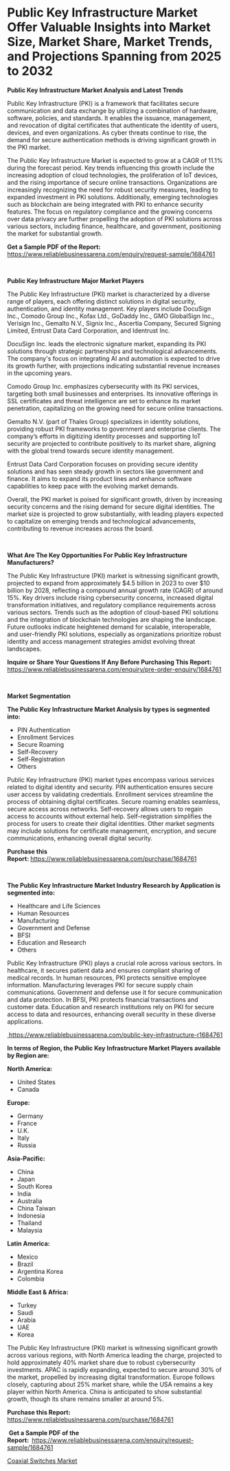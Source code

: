 <p><h1>Public Key Infrastructure Market Offer Valuable Insights into Market Size, Market Share, Market Trends, and Projections Spanning from 2025 to 2032</h1></p><p><strong>Public Key Infrastructure Market Analysis and Latest Trends</strong></p>
<p><p>Public Key Infrastructure (PKI) is a framework that facilitates secure communication and data exchange by utilizing a combination of hardware, software, policies, and standards. It enables the issuance, management, and revocation of digital certificates that authenticate the identity of users, devices, and even organizations. As cyber threats continue to rise, the demand for secure authentication methods is driving significant growth in the PKI market.</p><p>The Public Key Infrastructure Market is expected to grow at a CAGR of 11.1% during the forecast period. Key trends influencing this growth include the increasing adoption of cloud technologies, the proliferation of IoT devices, and the rising importance of secure online transactions. Organizations are increasingly recognizing the need for robust security measures, leading to expanded investment in PKI solutions. Additionally, emerging technologies such as blockchain are being integrated with PKI to enhance security features. The focus on regulatory compliance and the growing concerns over data privacy are further propelling the adoption of PKI solutions across various sectors, including finance, healthcare, and government, positioning the market for substantial growth.</p></p>
<p><strong>Get a Sample PDF of the Report:&nbsp;</strong> <a href="https://www.reliablebusinessarena.com/enquiry/request-sample/1684761?utm_campaign=1871&utm_medium=2&utm_source=Github&utm_content=ia&utm_term=10042025&utm_id=public-key-infrastructure">https://www.reliablebusinessarena.com/enquiry/request-sample/1684761</a></p>
<p>&nbsp;</p>
<p><strong>Public Key Infrastructure Major Market Players</strong></p>
<p><p>The Public Key Infrastructure (PKI) market is characterized by a diverse range of players, each offering distinct solutions in digital security, authentication, and identity management. Key players include DocuSign Inc., Comodo Group Inc., Kofax Ltd., GoDaddy Inc., GMO GlobalSign Inc., Verisign Inc., Gemalto N.V., Signix Inc., Ascertia Company, Secured Signing Limited, Entrust Data Card Corporation, and Identrust Inc.</p><p>DocuSign Inc. leads the electronic signature market, expanding its PKI solutions through strategic partnerships and technological advancements. The company's focus on integrating AI and automation is expected to drive its growth further, with projections indicating substantial revenue increases in the upcoming years.</p><p>Comodo Group Inc. emphasizes cybersecurity with its PKI services, targeting both small businesses and enterprises. Its innovative offerings in SSL certificates and threat intelligence are set to enhance its market penetration, capitalizing on the growing need for secure online transactions.</p><p>Gemalto N.V. (part of Thales Group) specializes in identity solutions, providing robust PKI frameworks to government and enterprise clients. The company’s efforts in digitizing identity processes and supporting IoT security are projected to contribute positively to its market share, aligning with the global trend towards secure identity management.</p><p>Entrust Data Card Corporation focuses on providing secure identity solutions and has seen steady growth in sectors like government and finance. It aims to expand its product lines and enhance software capabilities to keep pace with the evolving market demands.</p><p>Overall, the PKI market is poised for significant growth, driven by increasing security concerns and the rising demand for secure digital identities. The market size is projected to grow substantially, with leading players expected to capitalize on emerging trends and technological advancements, contributing to revenue increases across the board.</p></p>
<p>&nbsp;</p>
<p><strong>What Are The Key Opportunities For Public Key Infrastructure Manufacturers?</strong></p>
<p><p>The Public Key Infrastructure (PKI) market is witnessing significant growth, projected to expand from approximately $4.5 billion in 2023 to over $10 billion by 2028, reflecting a compound annual growth rate (CAGR) of around 15%. Key drivers include rising cybersecurity concerns, increased digital transformation initiatives, and regulatory compliance requirements across various sectors. Trends such as the adoption of cloud-based PKI solutions and the integration of blockchain technologies are shaping the landscape. Future outlooks indicate heightened demand for scalable, interoperable, and user-friendly PKI solutions, especially as organizations prioritize robust identity and access management strategies amidst evolving threat landscapes.</p></p>
<p><strong>Inquire or Share Your Questions If Any Before Purchasing This Report:</strong> <a href="https://www.reliablebusinessarena.com/enquiry/pre-order-enquiry/1684761?utm_campaign=1871&utm_medium=2&utm_source=Github&utm_content=ia&utm_term=10042025&utm_id=public-key-infrastructure">https://www.reliablebusinessarena.com/enquiry/pre-order-enquiry/1684761</a></p>
<p>&nbsp;</p>
<p><strong>Market Segmentation</strong></p>
<p><strong>The Public Key Infrastructure Market Analysis by types is segmented into:</strong></p>
<p><ul><li>PIN Authentication</li><li>Enrollment Services</li><li>Secure Roaming</li><li>Self-Recovery</li><li>Self-Registration</li><li>Others</li></ul></p>
<p><p>Public Key Infrastructure (PKI) market types encompass various services related to digital identity and security. PIN authentication ensures secure user access by validating credentials. Enrollment services streamline the process of obtaining digital certificates. Secure roaming enables seamless, secure access across networks. Self-recovery allows users to regain access to accounts without external help. Self-registration simplifies the process for users to create their digital identities. Other market segments may include solutions for certificate management, encryption, and secure communications, enhancing overall digital security.</p></p>
<p><strong>Purchase this Report:&nbsp;</strong><a href="https://www.reliablebusinessarena.com/purchase/1684761?utm_campaign=1871&utm_medium=2&utm_source=Github&utm_content=ia&utm_term=10042025&utm_id=public-key-infrastructure">https://www.reliablebusinessarena.com/purchase/1684761</a></p>
<p>&nbsp;</p>
<p><strong>The Public Key Infrastructure Market Industry Research by Application is segmented into:</strong></p>
<p><ul><li>Healthcare and Life Sciences</li><li>Human Resources</li><li>Manufacturing</li><li>Government and Defense</li><li>BFSI</li><li>Education and Research</li><li>Others</li></ul></p>
<p><p>Public Key Infrastructure (PKI) plays a crucial role across various sectors. In healthcare, it secures patient data and ensures compliant sharing of medical records. In human resources, PKI protects sensitive employee information. Manufacturing leverages PKI for secure supply chain communications. Government and defense use it for secure communication and data protection. In BFSI, PKI protects financial transactions and customer data. Education and research institutions rely on PKI for secure access to data and resources, enhancing overall security in these diverse applications.</p></p>
<p><a href="https://www.reliablebusinessarena.com/public-key-infrastructure-r1684761?utm_campaign=1871&utm_medium=2&utm_source=Github&utm_content=ia&utm_term=10042025&utm_id=public-key-infrastructure">&nbsp;https://www.reliablebusinessarena.com/public-key-infrastructure-r1684761</a></p>
<p><strong>In terms of Region, the Public Key Infrastructure Market Players available by Region are:</strong></p>
<p>
    <p> <strong> North America: </strong>
        <ul>
            <li>United States</li>
            <li>Canada</li>
        </ul>
        </p> 
    <p> <strong> Europe: </strong>
        <ul>
            <li>Germany</li>
            <li>France</li>
            <li>U.K.</li>
            <li>Italy</li>
            <li>Russia</li>
        </ul>
        </p> 
    <p> <strong> Asia-Pacific: </strong>
        <ul>
            <li>China</li>
            <li>Japan</li>
            <li>South Korea</li>
            <li>India</li>
            <li>Australia</li>
            <li>China Taiwan</li>
            <li>Indonesia</li>
            <li>Thailand</li>
            <li>Malaysia</li>
        </ul>
        </p> 
    <p> <strong> Latin America: </strong>
        <ul>
            <li>Mexico</li>
            <li>Brazil</li>
            <li>Argentina Korea</li>
            <li>Colombia</li>
        </ul>
        </p> 
    <p> <strong> Middle East & Africa: </strong>
        <ul>
            <li>Turkey</li>
            <li>Saudi</li>
            <li>Arabia</li>
            <li>UAE</li>
            <li>Korea</li>
        </ul>
    </p>
    </p>
<p><p>The Public Key Infrastructure (PKI) market is witnessing significant growth across various regions, with North America leading the charge, projected to hold approximately 40% market share due to robust cybersecurity investments. APAC is rapidly expanding, expected to secure around 30% of the market, propelled by increasing digital transformation. Europe follows closely, capturing about 25% market share, while the USA remains a key player within North America. China is anticipated to show substantial growth, though its share remains smaller at around 5%.</p></p>
<p><strong>Purchase this Report: </strong><a href="https://www.reliablebusinessarena.com/purchase/1684761?utm_campaign=1871&utm_medium=2&utm_source=Github&utm_content=ia&utm_term=10042025&utm_id=public-key-infrastructure">https://www.reliablebusinessarena.com/purchase/1684761</a></p>
<p>&nbsp;<strong>Get a Sample PDF of the Report:&nbsp;&nbsp;</strong><a href="https://www.reliablebusinessarena.com/enquiry/request-sample/1684761?utm_campaign=1871&utm_medium=2&utm_source=Github&utm_content=ia&utm_term=10042025&utm_id=public-key-infrastructure">https://www.reliablebusinessarena.com/enquiry/request-sample/1684761</a></p>
<p><strong></strong></p>
<p><p><a href="https://github.com/gummaarmel83/Market-Research-Report-List-1/blob/main/coaxial-switches-market.md?utm_campaign=1871&utm_medium=2&utm_source=Github&utm_content=ia&utm_term=10042025&utm_id=public-key-infrastructure">Coaxial Switches Market</a></p></p>